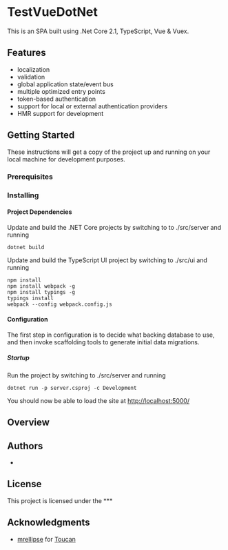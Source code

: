 # TestVueDotNet

This is an SPA built using .Net Core 2.1, TypeScript, Vue & Vuex.

## Features
* localization
* validation
* global application state/event bus
* multiple optimized entry points
* token-based authentication
* support for local or external authentication providers
* HMR support for development

## Getting Started

These instructions will get a copy of the project up and running on your local machine for development purposes.

### Prerequisites


### Installing


#### Project Dependencies
Update and build the .NET Core projects by switching to to ./src/server and running

```DOS
dotnet build
```

Update and build the TypeScript UI project by switching to ./src/ui and running

```DOS
npm install
npm install webpack -g
npm install typings -g
typings install
webpack --config webpack.config.js
```
#### Configuration

The first step in configuration is to decide what backing database to use, and then invoke scaffolding tools to generate initial data migrations.

##### Startup
Run the project by switching to ./src/server and running

```DOS
dotnet run -p server.csproj -c Development
```
You should now be able to load the site at [http://localhost:5000/](http://localhost:5000/) 


## Overview


## Authors

* 

## License

This project is licensed under the ***

## Acknowledgments

* [mrellipse](https://github.com/mrellipse) for [Toucan](https://github.com/mrellipse/toucan)

